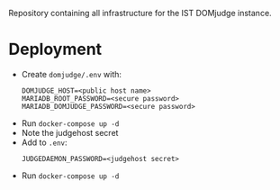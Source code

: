 Repository containing all infrastructure for the IST DOMjudge instance.

# Deployment

 * Create `domjudge/.env` with:
   ```
   DOMJUDGE_HOST=<public host name>
   MARIADB_ROOT_PASSWORD=<secure password>
   MARIADB_DOMJUDGE_PASSWORD=<secure password>
   ```
 * Run `docker-compose up -d`
 * Note the judgehost secret
 * Add to `.env`:
   ```
   JUDGEDAEMON_PASSWORD=<judgehost secret>
   ```
 * Run `docker-compose up -d`

